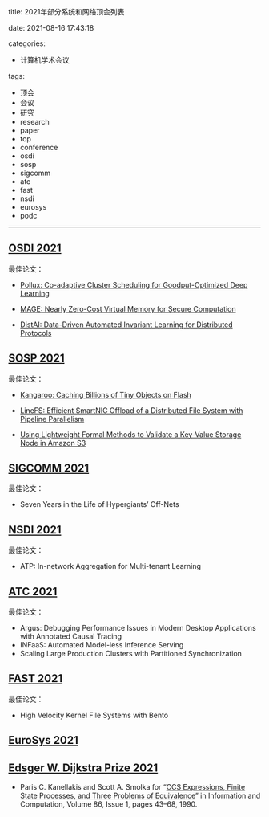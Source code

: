 title: 2021年部分系统和网络顶会列表

date: 2021-08-16 17:43:18

categories:
- 计算机学术会议

tags:
- 顶会
- 会议
- 研究
- research
- paper
- top
- conference
- osdi
- sosp
- sigcomm
- atc
- fast
- nsdi
- eurosys
- podc
---


## [OSDI 2021](https://www.usenix.org/conference/osdi21/technical-sessions)

最佳论文：

- [Pollux: Co-adaptive Cluster Scheduling for Goodput-Optimized Deep Learning](https://www.usenix.org/conference/osdi21/presentation/qiao)

- [MAGE: Nearly Zero-Cost Virtual Memory for Secure Computation](https://www.usenix.org/conference/osdi21/presentation/kumar)

- [DistAI: Data-Driven Automated Invariant Learning for Distributed Protocols](https://www.usenix.org/conference/osdi21/presentation/yao)

<!-- more -->

## [SOSP 2021](https://sosp2021.mpi-sws.org/program.html)

最佳论文：

- [Kangaroo: Caching Billions of Tiny Objects on Flash](https://dl.acm.org/doi/10.1145/3477132.3483568)

- [LineFS: Efficient SmartNIC Offload of a Distributed File System with Pipeline Parallelism](https://dl.acm.org/doi/10.1145/3477132.3483565)

- [Using Lightweight Formal Methods to Validate a Key-Value Storage Node in Amazon S3](https://dl.acm.org/doi/10.1145/3477132.3483540)

## [SIGCOMM 2021](https://conferences.sigcomm.org/sigcomm/2021/program.html)

最佳论文：
- Seven Years in the Life of Hypergiants’ Off-Nets

## [NSDI 2021](https://www.usenix.org/conference/nsdi21/technical-sessions)
最佳论文：
- ATP: In-network Aggregation for Multi-tenant Learning

## [ATC 2021](https://www.usenix.org/conference/atc21/technical-sessions)

最佳论文：
- Argus: Debugging Performance Issues in Modern Desktop Applications with Annotated Causal Tracing
- INFaaS: Automated Model-less Inference Serving
- Scaling Large Production Clusters with Partitioned Synchronization

## [FAST 2021](https://www.usenix.org/conference/fast21/technical-sessions)
最佳论文：
- High Velocity Kernel File Systems with Bento

## [EuroSys 2021](https://2021.eurosys.org/papers.html#papers)
## [Edsger W. Dijkstra Prize 2021](https://www.podc.org/dijkstra/)

- Paris C. Kanellakis and Scott A. Smolka for “[CCS Expressions, Finite State Processes, and Three Problems of Equivalence](https://www.sciencedirect.com/science/article/pii/089054019090025D)” in Information and Computation, Volume 86, Issue 1, pages 43–68, 1990.

